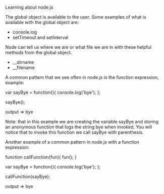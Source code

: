 Learning about node.js

The global object is available to the user.
Some examples of what is available with the global object are:
- console.log
- setTimeout and setInterval

Node can tell us where we are or what file we are in with these helpful methods from the global object.
- __dirname
- __filename

A common pattern that we see often in node.js is the function expression, example:

var sayBye = function(){
    console.log('bye');
};

sayBye();

output => bye

Note: that in this example we are creating the variable sayBye and storing an anonymous function that logs the string bye when invoked. You will notice that to invoke this function we call sayBye with parenthesis.

Another example of a common pattern in node.js with a function expression:

function callFunction(fun){
    fun();
}

var sayBye = function(){
    console.log('bye');
};

callFunction(sayBye);

output => bye
